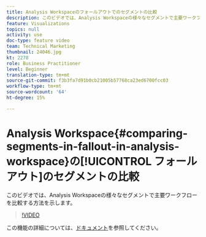 ```yaml
---
title: Analysis Workspaceのフォールアウトでのセグメントの比較
description: このビデオでは、Analysis Workspaceの様々なセグメントで主要ワークフローを比較する方法を示します。
feature: Visualizations
topics: null
activity: use
doc-type: feature video
team: Technical Marketing
thumbnail: 24046.jpg
kt: 2278
role: Business Practitioner
level: Beginner
translation-type: tm+mt
source-git-commit: f3b3fa7d91b0cb21005b57768ca23ed6700fcc03
workflow-type: tm+mt
source-wordcount: '64'
ht-degree: 15%

---
```



# Analysis Workspace{#comparing-segments-in-fallout-in-analysis-workspace}の[!UICONTROL フォールアウト]のセグメントの比較

このビデオでは、Analysis Workspaceの様々なセグメントで主要ワークフローを比較する方法を示します。

>[!VIDEO](https://video.tv.adobe.com/v/24046/?quality=12)

この機能の詳細については、[ドキュメント](https://marketing.adobe.com/resources/help/ja_JP/analytics/analysis-workspace/compare-segments-fallout.html)を参照してください。
